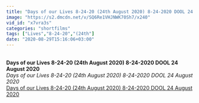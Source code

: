 ```yaml
---
title: "Days of our Lives 8-24-20 (24th August 2020) 8-24-2020 DOOL 24 August 2020"
image: "https://s2.dmcdn.net/v/SQ6Re1VHJNWK70Sh7/x240"
vid_id: "x7vra3s"
categories: "shortfilms"
tags: ["Lives","8-24-20","(24th"]
date: "2020-08-29T15:16:06+03:00"
---
```

<br><b>Days of our Lives 8-24-20 (24th August 2020) 8-24-2020 DOOL 24 August 2020</b><br> <i>Days of our Lives 8-24-20 (24th August 2020) 8-24-2020 DOOL 24 August 2020</i><br> <u>Days of our Lives 8-24-20 (24th August 2020) 8-24-2020 DOOL 24 August 2020</u>
